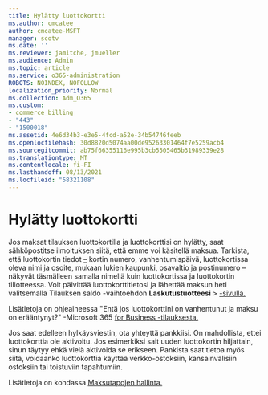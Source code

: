 ```yaml
---
title: Hylätty luottokortti
ms.author: cmcatee
author: cmcatee-MSFT
manager: scotv
ms.date: ''
ms.reviewer: jamitche, jmueller
ms.audience: Admin
ms.topic: article
ms.service: o365-administration
ROBOTS: NOINDEX, NOFOLLOW
localization_priority: Normal
ms.collection: Adm_O365
ms.custom:
- commerce_billing
- "443"
- "1500018"
ms.assetid: 4e6d34b3-e3e5-4fcd-a52e-34b54746feeb
ms.openlocfilehash: 30d8820d5074aa00de95263301464f7e5259acb4
ms.sourcegitcommit: ab75f66355116e995b3cb5505465b31989339e28
ms.translationtype: MT
ms.contentlocale: fi-FI
ms.lasthandoff: 08/13/2021
ms.locfileid: "58321108"
---
```

# <a name="declined-credit-card"></a>Hylätty luottokortti

Jos maksat tilauksen luottokortilla ja luottokorttisi on hylätty, saat sähköpostitse ilmoituksen siitä, että emme voi käsitellä maksua. Tarkista, että luottokortin tiedot [–](https://go.microsoft.com/fwlink/p/?linkid=842054) kortin numero, vanhentumispäivä, luottokortissa oleva nimi ja osoite, mukaan lukien kaupunki, osavaltio ja postinumero – näkyvät täsmälleen samalla nimellä kuin luottokortissa ja luottokortin tiliotteessa. Voit päivittää luottokorttitietosi ja lähettää maksun heti  valitsemalla Tilauksen saldo -vaihtoehdon **Laskutustuotteesi**  >  [-sivulla.](https://go.microsoft.com/fwlink/p/?linkid=842054)

Lisätietoja on ohjeaiheessa "Entä jos luottokorttini on vanhentunut ja maksu on erääntynyt?" -Microsoft 365 [for Business -tilauksesta.](https://docs.microsoft.com/microsoft-365/commerce/billing-and-payments/pay-for-your-subscription#what-if-my-credit-card-was-declined-and-my-payment-is-past-due)
  
Jos saat edelleen hylkäysviestin, ota yhteyttä pankkiisi. On mahdollista, ettei luottokorttia ole aktivoitu. Jos esimerkiksi sait uuden luottokortin hiljattain, sinun täytyy ehkä vielä aktivoida se erikseen. Pankista saat tietoa myös siitä, voidaanko luottokorttia käyttää verkko-ostoksiin, kansainvälisiin ostoksiin tai toistuviin tapahtumiin.  
  
Lisätietoja on kohdassa [Maksutapojen hallinta.](https://docs.microsoft.com/microsoft-365/commerce/billing-and-payments/manage-payment-methods)